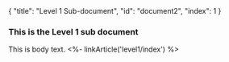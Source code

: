 <meta>
{
	"title": "Level 1 Sub-document",
    "id": "document2",
    "index": 1
}
</meta>

### This is the Level 1 sub document

This is body text. <%- linkArticle('level1/index') %>